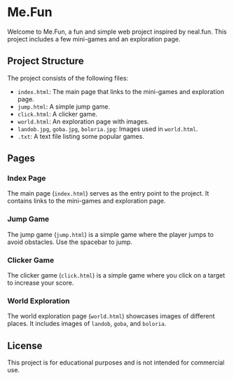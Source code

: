 # Me.Fun

Welcome to Me.Fun, a fun and simple web project inspired by neal.fun. This project includes a few mini-games and an exploration page.

## Project Structure

The project consists of the following files:

- `index.html`: The main page that links to the mini-games and exploration page.
- `jump.html`: A simple jump game.
- `click.html`: A clicker game.
- `world.html`: An exploration page with images.
- `landob.jpg`, `goba.jpg`, `boloria.jpg`: Images used in `world.html`.
- `.txt`: A text file listing some popular games.

## Pages

### Index Page

The main page (`index.html`) serves as the entry point to the project. It contains links to the mini-games and exploration page.

### Jump Game

The jump game (`jump.html`) is a simple game where the player jumps to avoid obstacles. Use the spacebar to jump.

### Clicker Game

The clicker game (`click.html`) is a simple game where you click on a target to increase your score.

### World Exploration

The world exploration page (`world.html`) showcases images of different places. It includes images of `landob`, `goba`, and `boloria`.



## License

This project is for educational purposes and is not intended for commercial use.
